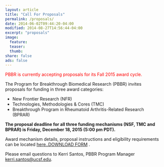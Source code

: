 ```yaml
---
layout: article
title: "Call For Proposals"
permalink: /proposals/
date: 2014-06-02T09:44:20-04:00
modified: 2014-08-27T14:56:44-04:00
excerpt: "proposals"
image:
  feature:
  teaser:
  thumb:
share: false
ads: false
---
```


<span style="color:red">PBBR is currently accepting proposals for its Fall 2015 award cycle.</span>

The Program for Breakthrough Biomedical Research (PBBR) invites proposals for funding in three award categories:

* New Frontier Research (NFR)
* Technologies, Methodologies & Cores (TMC)
* Breakthrough Program in Rheumatoid Arthritis-Related Research (BPRAR)

**The proposal deadline for all three funding mechanisms (NSF, TMC and BPRAR) is Friday, December 18, 2015 (5:00 pm PDT).**

Award mechanism details, proposal instructions and eligibility requirements can be located [here..DOWNLOAD FORM](../images/2015_Fall_CFP_FINAL.pdf) .

Please email questions to Kerri Santos, PBBR Program Manager <kerri.santos@ucsf.edu>.
